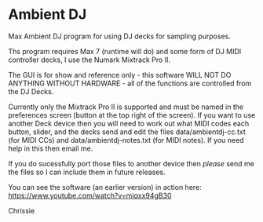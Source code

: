 # Ambient DJ
Max Ambient DJ program for using DJ decks for sampling purposes.

Ths program requires Max 7 (runtime will do) and some form of DJ MIDI controller decks, 
I use the Numark Mixtrack Pro II.

The GUI is for show and reference only - this software WILL NOT DO ANYTHING WITHOUT HARDWARE - all of the
functions are controlled from the DJ Decks.

Currently only the Mixtrack Pro II is supported and must be named in the preferences screen (button at the top right of the screen). If you want to use another Deck device then you will need to work out what MIDI codes each 
button, slider, and the decks send and edit the files data/ambientdj-cc.txt (for MIDI CCs) and 
data/ambientdj-notes.txt (for MIDI notes). If you need help in this then email me.

If you do sucessfully port those files to another device then *please* send me the files so I can include them
in future releases.

You can see the software (an earlier version) in action here: https://www.youtube.com/watch?v=miqxx94gB30

Chrissie

